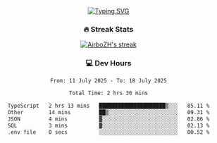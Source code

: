 
<div align="center">
  <a href="https://git.io/typing-svg"><img src="https://readme-typing-svg.demolab.com?font=Fira+Code&size=30&pause=1000&color=33F7F5&center=true&vCenter=true&width=435&lines=Hi+there+%F0%9F%91%8B+I+am+AirboZH+;Welcome+to+my+Github" alt="Typing SVG" /></a>

<h3>🔥 Streak Stats</h3>

<!-- GitHub Readme Streak Stats - https://github.com/DenverCoder1/github-readme-streak-stats -->
<p>
  <a href="https://github.com/DenverCoder1/github-readme-streak-stats">
    <img title="🔥 Get streak stats for your profile at git.io/streak-stats" alt="AirboZH's streak" src="https://streak-stats.demolab.com/?user=AirboZH&theme=monokai-metallian&hide_border=true"/>
  </a>
</p>

<h3>💻 Dev Hours</h3>
<!--START_SECTION:waka-->

```txt
From: 11 July 2025 - To: 18 July 2025

Total Time: 2 hrs 36 mins

TypeScript   2 hrs 13 mins   █████████████████████▒░░░   85.11 %
Other        14 mins         ██▒░░░░░░░░░░░░░░░░░░░░░░   09.31 %
JSON         4 mins          ▓░░░░░░░░░░░░░░░░░░░░░░░░   02.86 %
SQL          3 mins          ▓░░░░░░░░░░░░░░░░░░░░░░░░   02.13 %
.env file    0 secs          ░░░░░░░░░░░░░░░░░░░░░░░░░   00.52 %
```

<!--END_SECTION:waka-->
</div>  
